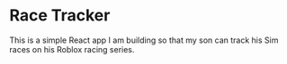 # Race Tracker

<p>This is a simple React app I am building so that my son can track his Sim races on his Roblox racing series.</p>

